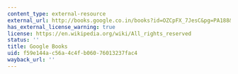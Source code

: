 ```yaml
---
content_type: external-resource
external_url: http://books.google.co.in/books?id=OZCpFX_7JesC&pg=PA188&redir_esc=y#v=onepage&q&f=false
has_external_license_warning: true
license: https://en.wikipedia.org/wiki/All_rights_reserved
status: ''
title: Google Books
uid: f59e144a-c56a-4c4f-b060-76013237fac4
wayback_url: ''
---
```

